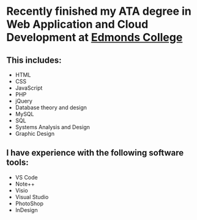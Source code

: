 # Recently finished my ATA degree in Web Application and Cloud Development at [Edmonds College](https://www.Edmonds.edu) #

## This includes: ##

* HTML
* CSS
* JavaScript
* PHP
* jQuery
* Database theory and design
* MySQL
* SQL
* Systems Analysis and Design
* Graphic Design

## I have experience with the following software tools: ##
* VS Code
* Note++
* Visio
* Visual Studio
* PhotoShop
* InDesign
